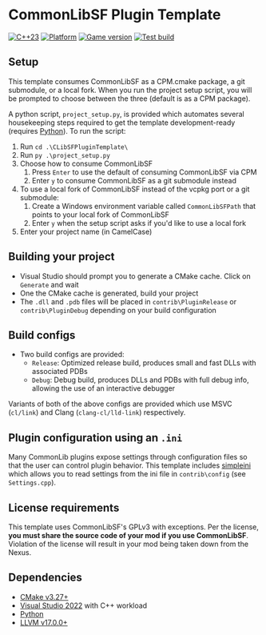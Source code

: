 # CommonLibSF Plugin Template

[![C++23](https://img.shields.io/static/v1?label=standard&message=c%2B%2B23&color=blue&logo=c%2B%2B&&logoColor=red&style=flat)](https://en.cppreference.com/w/cpp/compiler_support)
[![Platform](https://img.shields.io/static/v1?label=platform&message=windows&color=dimgray&style=flat&logo=windows)]()
[![Game version](https://img.shields.io/badge/game%20version-1.7.36-orange)]()
[![Test build](https://img.shields.io/github/actions/workflow/status/Starfield-Reverse-Engineering/CLibSFPluginTemplate/testbuild.yml)](https://github.com/Starfield-Reverse-Engineering/CLibSFPluginTemplate/actions/workflows/testbuild.yml)

## Setup

This template consumes CommonLibSF as a CPM.cmake package, a git submodule, or a local fork. When you run the project setup script, you will be prompted to choose between the three (default is as a CPM package).

A python script, `project_setup.py`, is provided which automates several housekeeping steps required to get the template development-ready (requires [Python](https://www.python.org/download)). To run the script:

1. Run `cd .\CLibSFPluginTemplate\`
2. Run `py .\project_setup.py`
3. Choose how to consume CommonLibSF
   1. Press `Enter` to use the default of consuming CommonLibSF via CPM
   2. Enter `y` to consume CommonLibSF as a git submodule instead
4. To use a local fork of CommonLibSF instead of the vcpkg port or a git submodule:
   1. Create a Windows environment variable called `CommonLibSFPath` that points to your local fork of CommonLibSF
   2. Enter `y` when the setup script asks if you'd like to use a local fork
5. Enter your project name (in CamelCase)

## Building your project

- Visual Studio should prompt you to generate a CMake cache. Click on `Generate` and wait
- One the CMake cache is generated, build your project
- The `.dll` and `.pdb` files will be placed in `contrib\PluginRelease` or `contrib\PluginDebug` depending on your build configuration

## Build configs

- Two build configs are provided:
  - `Release`: Optimized release build, produces small and fast DLLs with associated PDBs
  - `Debug`: Debug build, produces DLLs and PDBs with full debug info, allowing the use of an interactive debugger

Variants of both of the above configs are provided which use MSVC (`cl/link`) and Clang (`clang-cl/lld-link`) respectively.

## Plugin configuration using an `.ini`

Many CommonLib plugins expose settings through configuration files so that the user can control plugin behavior. This template includes [simpleini](https://github.com/brofield/simpleini) which allows you to read settings from the ini file in `contrib\config` (see `Settings.cpp`).

## License requirements

This template uses CommonLibSF's GPLv3 with exceptions. Per the license, **you must share the source code of your mod if you use CommonLibSF**. Violation of the license will result in your mod being taken down from the Nexus.

## Dependencies

- [CMake v3.27+](https://cmake.org/)
- [Visual Studio 2022](https://visualstudio.microsoft.com/downloads/) with C++ workload
- [Python](https://www.python.org/download)
- [LLVM v17.0.0+](https://github.com/llvm/llvm-project/releases)
